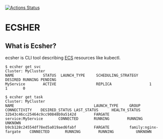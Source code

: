 [![Actions Status](https://github.com/Mic-U/ecsher/workflows/lint/badge.svg)](https://github.com/Mic-U/ecsher/actions)

# ECSHER

## What is Ecsher?

ecsher is CLI tool describing [ECS](https://aws.amazon.com/ecs/) resources like kubectl.

```
$ ecsher get svc
Cluster: MyCluster
NAME             STATUS  LAUNCH_TYPE     SCHEDULING_STRATEGY     DESIRED RUNNING PENDING
MyService        ACTIVE                  REPLICA                 1       1       0

$ ecsher get task 
Cluster: MyCluster
NAME                                    LAUNCH_TYPE     GROUP                   CONNECTIVITY    DESIRED_STATUS LAST_STATUS      HEALTH_STATUS
32b43c46cc25464c9cc90848b9a5142d        FARGATE         service:MyService       CONNECTED       RUNNING        RUNNING          UNKNOWN 
b9cb128c24554df78ed5a019aed6fabf        FARGATE         family:nginx-fargate    CONNECTED       RUNNING        RUNNING          UNKNOWN
```